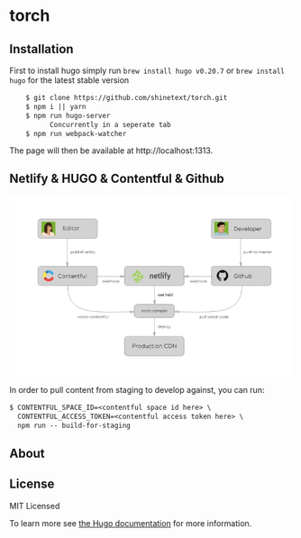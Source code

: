 # torch

## Installation

First to install hugo simply run `brew install hugo v0.20.7` or `brew install hugo` for the latest stable version

```
    $ git clone https://github.com/shinetext/torch.git
    $ npm i || yarn
    $ npm run hugo-server
          Concurrently in a seperate tab
    $ npm run webpack-watcher
```

The page will then be available at http://localhost:1313.

## Netlify & HUGO & Contentful & Github

![High level overview](https://github.com/shinetext/torch/blob/master/images/example.png)

In order to pull content from staging to develop against, you can run:

```
$ CONTENTFUL_SPACE_ID=<contentful space id here> \
  CONTENTFUL_ACCESS_TOKEN=<contentful access token here> \
  npm run -- build-for-staging
```

## About

## License

MIT Licensed

To learn more see [the Hugo documentation](http://gohugo.io/themes/installing/) for more information.
